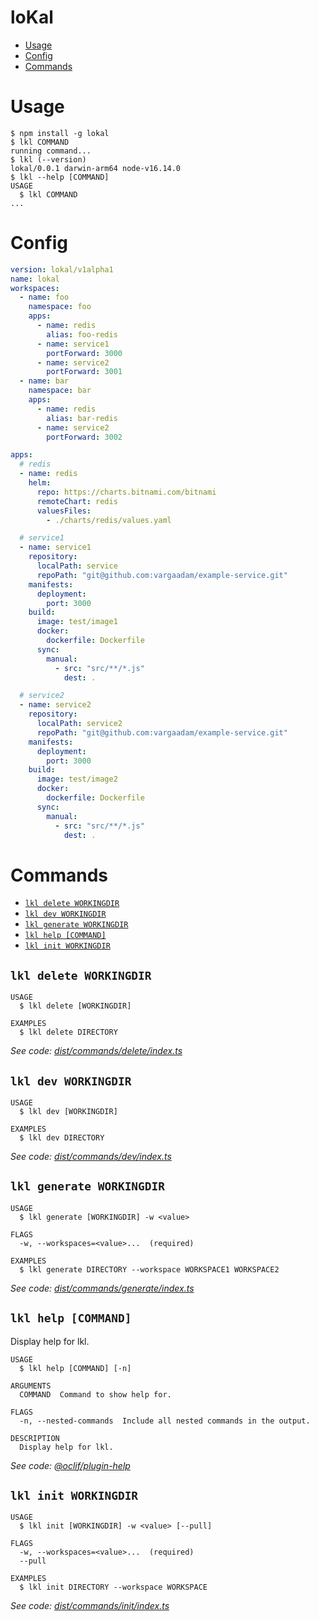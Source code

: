 loKal
=================

<!-- toc -->
* [Usage](#usage)
* [Config](#config)
* [Commands](#commands)
<!-- tocstop -->
# Usage
<!-- usage -->
```sh-session
$ npm install -g lokal
$ lkl COMMAND
running command...
$ lkl (--version)
lokal/0.0.1 darwin-arm64 node-v16.14.0
$ lkl --help [COMMAND]
USAGE
  $ lkl COMMAND
...
```
<!-- usagestop -->

# Config

```yaml
version: lokal/v1alpha1
name: lokal
workspaces:
  - name: foo
    namespace: foo
    apps:
      - name: redis
        alias: foo-redis
      - name: service1
        portForward: 3000
      - name: service2
        portForward: 3001
  - name: bar
    namespace: bar
    apps:
      - name: redis
        alias: bar-redis
      - name: service2
        portForward: 3002

apps:
  # redis
  - name: redis
    helm:
      repo: https://charts.bitnami.com/bitnami
      remoteChart: redis
      valuesFiles:
        - ./charts/redis/values.yaml

  # service1
  - name: service1
    repository:
      localPath: service
      repoPath: "git@github.com:vargaadam/example-service.git"
    manifests:
      deployment:
        port: 3000
    build:
      image: test/image1
      docker:
        dockerfile: Dockerfile
      sync:
        manual:
          - src: "src/**/*.js"
            dest: .

  # service2
  - name: service2
    repository:
      localPath: service2
      repoPath: "git@github.com:vargaadam/example-service.git"
    manifests:
      deployment:
        port: 3000
    build:
      image: test/image2
      docker:
        dockerfile: Dockerfile
      sync:
        manual:
          - src: "src/**/*.js"
            dest: .
```
# Commands
<!-- commands -->
* [`lkl delete WORKINGDIR`](#lkl-delete-workingdir)
* [`lkl dev WORKINGDIR`](#lkl-dev-workingdir)
* [`lkl generate WORKINGDIR`](#lkl-generate-workingdir)
* [`lkl help [COMMAND]`](#lkl-help-command)
* [`lkl init WORKINGDIR`](#lkl-init-workingdir)

## `lkl delete WORKINGDIR`

```
USAGE
  $ lkl delete [WORKINGDIR]

EXAMPLES
  $ lkl delete DIRECTORY
```

_See code: [dist/commands/delete/index.ts](https://github.com/Magyar-Bankholding-Zrt/lokal/blob/v0.0.1/dist/commands/delete/index.ts)_

## `lkl dev WORKINGDIR`

```
USAGE
  $ lkl dev [WORKINGDIR]

EXAMPLES
  $ lkl dev DIRECTORY
```

_See code: [dist/commands/dev/index.ts](https://github.com/Magyar-Bankholding-Zrt/lokal/blob/v0.0.1/dist/commands/dev/index.ts)_

## `lkl generate WORKINGDIR`

```
USAGE
  $ lkl generate [WORKINGDIR] -w <value>

FLAGS
  -w, --workspaces=<value>...  (required)

EXAMPLES
  $ lkl generate DIRECTORY --workspace WORKSPACE1 WORKSPACE2
```

_See code: [dist/commands/generate/index.ts](https://github.com/Magyar-Bankholding-Zrt/lokal/blob/v0.0.1/dist/commands/generate/index.ts)_

## `lkl help [COMMAND]`

Display help for lkl.

```
USAGE
  $ lkl help [COMMAND] [-n]

ARGUMENTS
  COMMAND  Command to show help for.

FLAGS
  -n, --nested-commands  Include all nested commands in the output.

DESCRIPTION
  Display help for lkl.
```

_See code: [@oclif/plugin-help](https://github.com/oclif/plugin-help/blob/v5.1.12/src/commands/help.ts)_

## `lkl init WORKINGDIR`

```
USAGE
  $ lkl init [WORKINGDIR] -w <value> [--pull]

FLAGS
  -w, --workspaces=<value>...  (required)
  --pull

EXAMPLES
  $ lkl init DIRECTORY --workspace WORKSPACE
```

_See code: [dist/commands/init/index.ts](https://github.com/Magyar-Bankholding-Zrt/lokal/blob/v0.0.1/dist/commands/init/index.ts)_
<!-- commandsstop -->
